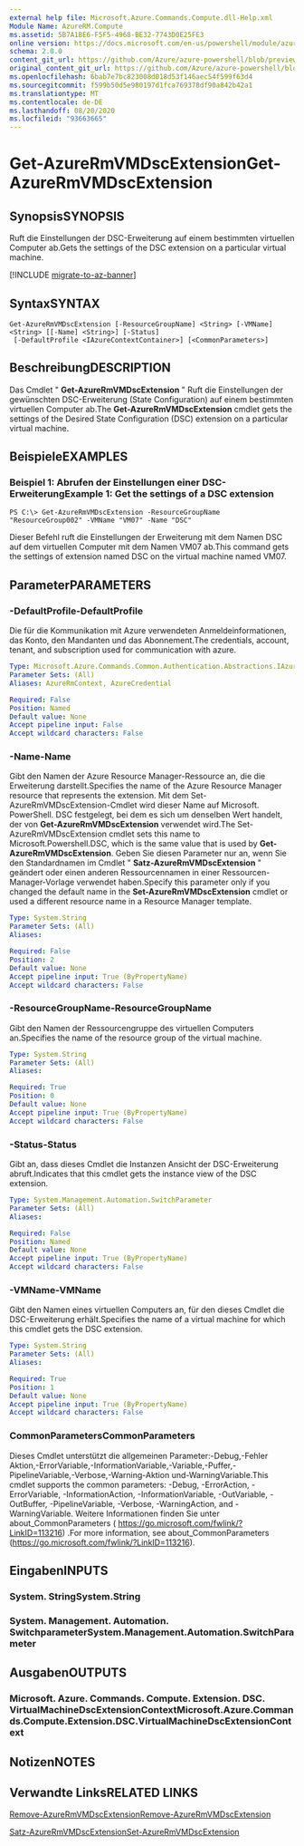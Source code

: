 ```yaml
---
external help file: Microsoft.Azure.Commands.Compute.dll-Help.xml
Module Name: AzureRM.Compute
ms.assetid: 5B7A1BE6-F5F5-4968-BE32-7743D0E25FE3
online version: https://docs.microsoft.com/en-us/powershell/module/azurerm.compute/get-azurermvmdscextension
schema: 2.0.0
content_git_url: https://github.com/Azure/azure-powershell/blob/preview/src/ResourceManager/Compute/Commands.Compute/help/Get-AzureRmVMDscExtension.md
original_content_git_url: https://github.com/Azure/azure-powershell/blob/preview/src/ResourceManager/Compute/Commands.Compute/help/Get-AzureRmVMDscExtension.md
ms.openlocfilehash: 6bab7e7bc823008d018d53f146aec54f599f63d4
ms.sourcegitcommit: f599b50d5e980197d1fca769378df90a842b42a1
ms.translationtype: MT
ms.contentlocale: de-DE
ms.lasthandoff: 08/20/2020
ms.locfileid: "93663665"
---
```

# <span data-ttu-id="f7eb4-101">Get-AzureRmVMDscExtension</span><span class="sxs-lookup"><span data-stu-id="f7eb4-101">Get-AzureRmVMDscExtension</span></span>

## <span data-ttu-id="f7eb4-102">Synopsis</span><span class="sxs-lookup"><span data-stu-id="f7eb4-102">SYNOPSIS</span></span>
<span data-ttu-id="f7eb4-103">Ruft die Einstellungen der DSC-Erweiterung auf einem bestimmten virtuellen Computer ab.</span><span class="sxs-lookup"><span data-stu-id="f7eb4-103">Gets the settings of the DSC extension on a particular virtual machine.</span></span>

[!INCLUDE [migrate-to-az-banner](../../includes/migrate-to-az-banner.md)]

## <span data-ttu-id="f7eb4-104">Syntax</span><span class="sxs-lookup"><span data-stu-id="f7eb4-104">SYNTAX</span></span>

```
Get-AzureRmVMDscExtension [-ResourceGroupName] <String> [-VMName] <String> [[-Name] <String>] [-Status]
 [-DefaultProfile <IAzureContextContainer>] [<CommonParameters>]
```

## <span data-ttu-id="f7eb4-105">Beschreibung</span><span class="sxs-lookup"><span data-stu-id="f7eb4-105">DESCRIPTION</span></span>
<span data-ttu-id="f7eb4-106">Das Cmdlet " **Get-AzureRmVMDscExtension** " Ruft die Einstellungen der gewünschten DSC-Erweiterung (State Configuration) auf einem bestimmten virtuellen Computer ab.</span><span class="sxs-lookup"><span data-stu-id="f7eb4-106">The **Get-AzureRmVMDscExtension** cmdlet gets the settings of the Desired State Configuration (DSC) extension on a particular virtual machine.</span></span>

## <span data-ttu-id="f7eb4-107">Beispiele</span><span class="sxs-lookup"><span data-stu-id="f7eb4-107">EXAMPLES</span></span>

### <span data-ttu-id="f7eb4-108">Beispiel 1: Abrufen der Einstellungen einer DSC-Erweiterung</span><span class="sxs-lookup"><span data-stu-id="f7eb4-108">Example 1: Get the settings of a DSC extension</span></span>
```
PS C:\> Get-AzureRmVMDscExtension -ResourceGroupName "ResourceGroup002" -VMName "VM07" -Name "DSC"
```

<span data-ttu-id="f7eb4-109">Dieser Befehl ruft die Einstellungen der Erweiterung mit dem Namen DSC auf dem virtuellen Computer mit dem Namen VM07 ab.</span><span class="sxs-lookup"><span data-stu-id="f7eb4-109">This command gets the settings of extension named DSC on the virtual machine named VM07.</span></span>

## <span data-ttu-id="f7eb4-110">Parameter</span><span class="sxs-lookup"><span data-stu-id="f7eb4-110">PARAMETERS</span></span>

### <span data-ttu-id="f7eb4-111">-DefaultProfile</span><span class="sxs-lookup"><span data-stu-id="f7eb4-111">-DefaultProfile</span></span>
<span data-ttu-id="f7eb4-112">Die für die Kommunikation mit Azure verwendeten Anmeldeinformationen, das Konto, den Mandanten und das Abonnement.</span><span class="sxs-lookup"><span data-stu-id="f7eb4-112">The credentials, account, tenant, and subscription used for communication with azure.</span></span>

```yaml
Type: Microsoft.Azure.Commands.Common.Authentication.Abstractions.IAzureContextContainer
Parameter Sets: (All)
Aliases: AzureRmContext, AzureCredential

Required: False
Position: Named
Default value: None
Accept pipeline input: False
Accept wildcard characters: False
```

### <span data-ttu-id="f7eb4-113">-Name</span><span class="sxs-lookup"><span data-stu-id="f7eb4-113">-Name</span></span>
<span data-ttu-id="f7eb4-114">Gibt den Namen der Azure Resource Manager-Ressource an, die die Erweiterung darstellt.</span><span class="sxs-lookup"><span data-stu-id="f7eb4-114">Specifies the name of the Azure Resource Manager resource that represents the extension.</span></span>
<span data-ttu-id="f7eb4-115">Mit dem Set-AzureRmVMDscExtension-Cmdlet wird dieser Name auf Microsoft. PowerShell. DSC festgelegt, bei dem es sich um denselben Wert handelt, der von **Get-AzureRmVMDscExtension** verwendet wird.</span><span class="sxs-lookup"><span data-stu-id="f7eb4-115">The Set-AzureRmVMDscExtension cmdlet sets this name to Microsoft.Powershell.DSC, which is the same value that is used by **Get-AzureRmVMDscExtension**.</span></span>
<span data-ttu-id="f7eb4-116">Geben Sie diesen Parameter nur an, wenn Sie den Standardnamen im Cmdlet " **Satz-AzureRmVMDscExtension** " geändert oder einen anderen Ressourcennamen in einer Ressourcen-Manager-Vorlage verwendet haben.</span><span class="sxs-lookup"><span data-stu-id="f7eb4-116">Specify this parameter only if you changed the default name in the **Set-AzureRmVMDscExtension** cmdlet or used a different resource name in a Resource Manager template.</span></span>

```yaml
Type: System.String
Parameter Sets: (All)
Aliases:

Required: False
Position: 2
Default value: None
Accept pipeline input: True (ByPropertyName)
Accept wildcard characters: False
```

### <span data-ttu-id="f7eb4-117">-ResourceGroupName</span><span class="sxs-lookup"><span data-stu-id="f7eb4-117">-ResourceGroupName</span></span>
<span data-ttu-id="f7eb4-118">Gibt den Namen der Ressourcengruppe des virtuellen Computers an.</span><span class="sxs-lookup"><span data-stu-id="f7eb4-118">Specifies the name of the resource group of the virtual machine.</span></span>

```yaml
Type: System.String
Parameter Sets: (All)
Aliases:

Required: True
Position: 0
Default value: None
Accept pipeline input: True (ByPropertyName)
Accept wildcard characters: False
```

### <span data-ttu-id="f7eb4-119">-Status</span><span class="sxs-lookup"><span data-stu-id="f7eb4-119">-Status</span></span>
<span data-ttu-id="f7eb4-120">Gibt an, dass dieses Cmdlet die Instanzen Ansicht der DSC-Erweiterung abruft.</span><span class="sxs-lookup"><span data-stu-id="f7eb4-120">Indicates that this cmdlet gets the instance view of the DSC extension.</span></span>

```yaml
Type: System.Management.Automation.SwitchParameter
Parameter Sets: (All)
Aliases:

Required: False
Position: Named
Default value: None
Accept pipeline input: True (ByPropertyName)
Accept wildcard characters: False
```

### <span data-ttu-id="f7eb4-121">-VMName</span><span class="sxs-lookup"><span data-stu-id="f7eb4-121">-VMName</span></span>
<span data-ttu-id="f7eb4-122">Gibt den Namen eines virtuellen Computers an, für den dieses Cmdlet die DSC-Erweiterung erhält.</span><span class="sxs-lookup"><span data-stu-id="f7eb4-122">Specifies the name of a virtual machine for which this cmdlet gets the DSC extension.</span></span>

```yaml
Type: System.String
Parameter Sets: (All)
Aliases:

Required: True
Position: 1
Default value: None
Accept pipeline input: True (ByPropertyName)
Accept wildcard characters: False
```

### <span data-ttu-id="f7eb4-123">CommonParameters</span><span class="sxs-lookup"><span data-stu-id="f7eb4-123">CommonParameters</span></span>
<span data-ttu-id="f7eb4-124">Dieses Cmdlet unterstützt die allgemeinen Parameter:-Debug,-Fehler Aktion,-ErrorVariable,-InformationVariable,-Variable,-Puffer,-PipelineVariable,-Verbose,-Warning-Aktion und-WarningVariable.</span><span class="sxs-lookup"><span data-stu-id="f7eb4-124">This cmdlet supports the common parameters: -Debug, -ErrorAction, -ErrorVariable, -InformationAction, -InformationVariable, -OutVariable, -OutBuffer, -PipelineVariable, -Verbose, -WarningAction, and -WarningVariable.</span></span> <span data-ttu-id="f7eb4-125">Weitere Informationen finden Sie unter about_CommonParameters ( https://go.microsoft.com/fwlink/?LinkID=113216) .</span><span class="sxs-lookup"><span data-stu-id="f7eb4-125">For more information, see about_CommonParameters (https://go.microsoft.com/fwlink/?LinkID=113216).</span></span>

## <span data-ttu-id="f7eb4-126">Eingaben</span><span class="sxs-lookup"><span data-stu-id="f7eb4-126">INPUTS</span></span>

### <span data-ttu-id="f7eb4-127">System. String</span><span class="sxs-lookup"><span data-stu-id="f7eb4-127">System.String</span></span>

### <span data-ttu-id="f7eb4-128">System. Management. Automation. Switchparameter</span><span class="sxs-lookup"><span data-stu-id="f7eb4-128">System.Management.Automation.SwitchParameter</span></span>

## <span data-ttu-id="f7eb4-129">Ausgaben</span><span class="sxs-lookup"><span data-stu-id="f7eb4-129">OUTPUTS</span></span>

### <span data-ttu-id="f7eb4-130">Microsoft. Azure. Commands. Compute. Extension. DSC. VirtualMachineDscExtensionContext</span><span class="sxs-lookup"><span data-stu-id="f7eb4-130">Microsoft.Azure.Commands.Compute.Extension.DSC.VirtualMachineDscExtensionContext</span></span>

## <span data-ttu-id="f7eb4-131">Notizen</span><span class="sxs-lookup"><span data-stu-id="f7eb4-131">NOTES</span></span>

## <span data-ttu-id="f7eb4-132">Verwandte Links</span><span class="sxs-lookup"><span data-stu-id="f7eb4-132">RELATED LINKS</span></span>

[<span data-ttu-id="f7eb4-133">Remove-AzureRmVMDscExtension</span><span class="sxs-lookup"><span data-stu-id="f7eb4-133">Remove-AzureRmVMDscExtension</span></span>](./Remove-AzureRmVMDscExtension.md)

[<span data-ttu-id="f7eb4-134">Satz-AzureRmVMDscExtension</span><span class="sxs-lookup"><span data-stu-id="f7eb4-134">Set-AzureRmVMDscExtension</span></span>](./Set-AzureRmVMDscExtension.md)


